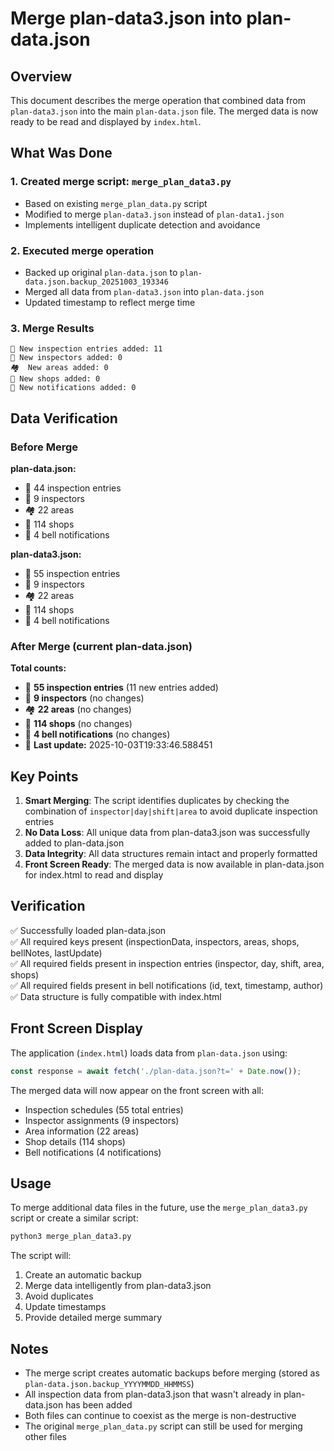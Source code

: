 # Merge plan-data3.json into plan-data.json

## Overview
This document describes the merge operation that combined data from `plan-data3.json` into the main `plan-data.json` file. The merged data is now ready to be read and displayed by `index.html`.

## What Was Done

### 1. Created merge script: `merge_plan_data3.py`
   - Based on existing `merge_plan_data.py` script
   - Modified to merge `plan-data3.json` instead of `plan-data1.json`
   - Implements intelligent duplicate detection and avoidance

### 2. Executed merge operation
   - Backed up original `plan-data.json` to `plan-data.json.backup_20251003_193346`
   - Merged all data from `plan-data3.json` into `plan-data.json`
   - Updated timestamp to reflect merge time

### 3. Merge Results
   ```
   📝 New inspection entries added: 11
   👥 New inspectors added: 0
   🏘️  New areas added: 0
   🏪 New shops added: 0
   🔔 New notifications added: 0
   ```

## Data Verification

### Before Merge
**plan-data.json:**
- 📝 44 inspection entries
- 👥 9 inspectors
- 🏘️  22 areas
- 🏪 114 shops
- 🔔 4 bell notifications

**plan-data3.json:**
- 📝 55 inspection entries
- 👥 9 inspectors
- 🏘️  22 areas
- 🏪 114 shops
- 🔔 4 bell notifications

### After Merge (current plan-data.json)
**Total counts:**
- 📝 **55 inspection entries** (11 new entries added)
- 👥 **9 inspectors** (no changes)
- 🏘️  **22 areas** (no changes)
- 🏪 **114 shops** (no changes)
- 🔔 **4 bell notifications** (no changes)
- 📅 **Last update:** 2025-10-03T19:33:46.588451

## Key Points

1. **Smart Merging**: The script identifies duplicates by checking the combination of `inspector|day|shift|area` to avoid duplicate inspection entries
2. **No Data Loss**: All unique data from plan-data3.json was successfully added to plan-data.json
3. **Data Integrity**: All data structures remain intact and properly formatted
4. **Front Screen Ready**: The merged data is now available in plan-data.json for index.html to read and display

## Verification

✅ Successfully loaded plan-data.json  
✅ All required keys present (inspectionData, inspectors, areas, shops, bellNotes, lastUpdate)  
✅ All required fields present in inspection entries (inspector, day, shift, area, shops)  
✅ All required fields present in bell notifications (id, text, timestamp, author)  
✅ Data structure is fully compatible with index.html  

## Front Screen Display

The application (`index.html`) loads data from `plan-data.json` using:
```javascript
const response = await fetch('./plan-data.json?t=' + Date.now());
```

The merged data will now appear on the front screen with all:
- Inspection schedules (55 total entries)
- Inspector assignments (9 inspectors)
- Area information (22 areas)
- Shop details (114 shops)
- Bell notifications (4 notifications)

## Usage

To merge additional data files in the future, use the `merge_plan_data3.py` script or create a similar script:
```bash
python3 merge_plan_data3.py
```

The script will:
1. Create an automatic backup
2. Merge data intelligently from plan-data3.json
3. Avoid duplicates
4. Update timestamps
5. Provide detailed merge summary

## Notes

- The merge script creates automatic backups before merging (stored as `plan-data.json.backup_YYYYMMDD_HHMMSS`)
- All inspection data from plan-data3.json that wasn't already in plan-data.json has been added
- Both files can continue to coexist as the merge is non-destructive
- The original `merge_plan_data.py` script can still be used for merging other files
